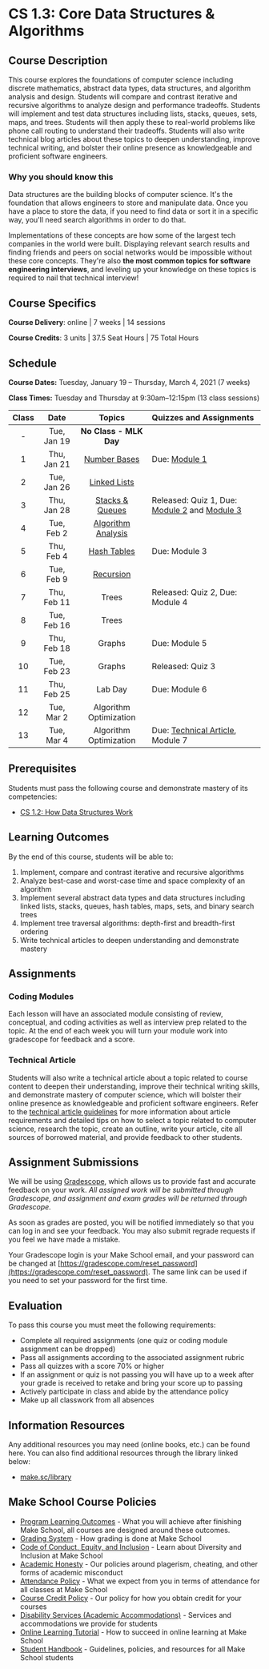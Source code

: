 # CS 1.3: Core Data Structures & Algorithms

## Course Description

This course explores the foundations of computer science including discrete mathematics, abstract data types, data structures, and algorithm analysis and design. Students will compare and contrast iterative and recursive algorithms to analyze design and performance tradeoffs. Students will implement and test data structures including lists, stacks, queues, sets, maps, and trees. Students will then apply these to real-world problems like phone call routing to understand their tradeoffs. Students will also write technical blog articles about these topics to deepen understanding, improve technical writing, and bolster their online presence as knowledgeable and proficient software engineers.

### Why you should know this
Data structures are the building blocks of computer science. It's the foundation that allows engineers to store and manipulate data. Once you have a place to store the data, if you need to find data or sort it in a specific way, you'll need search algorithms in order to do that.

Implementations of these concepts are how some of the largest tech companies in the world were built. Displaying relevant search results and finding friends and peers on social networks would be impossible without these core concepts. They're also **the most common topics for software engineering interviews**, and leveling up your knowledge on these topics is required to nail that technical interview!

## Course Specifics

**Course Delivery**: online | 7 weeks | 14 sessions

**Course Credits**: 3 units | 37.5 Seat Hours | 75 Total Hours

## Schedule

**Course Dates:** Tuesday, January 19 – Thursday, March 4, 2021 (7 weeks)

**Class Times:** Tuesday and Thursday at 9:30am–12:15pm (13 class sessions)

| Class |          Date          |                 Topics                  |  Quizzes and Assignments               |
|:-----:|:----------------------:|:---------------------------------------:|:--------------------------------------|
|  - |  Tue, Jan 19               | **No Class - MLK Day** |
|  1 |  Thu, Jan 21               | [Number Bases] | Due: [Module 1]
|  2 |  Tue, Jan 26               | [Linked Lists] | 
|  3 |  Thu, Jan 28                | [Stacks & Queues] | Released: Quiz 1, Due: [Module 2] and [Module 3]
|  4 |  Tue, Feb 2                | [Algorithm Analysis] |
|  5 |  Thu, Feb 4                | [Hash Tables] | Due: Module 3
|  6 |  Tue, Feb 9               | [Recursion] |
|  7 |  Thu, Feb 11               | Trees | Released: Quiz 2, Due: Module 4
|  8 |  Tue, Feb 16               | Trees |
|  9 |  Thu, Feb 18               | Graphs | Due: Module 5
| 10 |  Tue, Feb 23               | Graphs | Released: Quiz 3
| 11 |  Thu, Feb 25                | Lab Day | Due: Module 6
| 12 |  Tue, Mar 2                | Algorithm Optimization | 
| 13 |  Tue, Mar 4                | Algorithm Optimization | Due: [Technical Article], Module 7


[Number Bases]: https://docs.google.com/presentation/d/1Hdh8iJxhm65IZFJFgmj9cgCV4PkOmFxvQu10ze1zzkc/edit#slide=id.gb779b17009_0_5
[Module 1]: https://docs.google.com/forms/d/e/1FAIpQLSdCZiPNFdndjPDzV57Rc_dNgZElKkyiOz3Xfin2Mz7h1ijCRw/viewform?usp=sf_link
[Module 2]: https://www.gradescope.com/courses/235530/assignments/965985
[Module 3]: https://www.gradescope.com/courses/235530/assignments/972859
[Number Bases Review]: Lessons/NumberBases.md#code-review-in-pairs-25-min
[Recursion]: https://docs.google.com/presentation/d/1XoZtTOh7Oci0ArbNMD9HwJjevOljspMFZhD95uCimrc/edit#slide=id.gba3db0ea5e_0_5
[Search Algorithms Review]: Lessons/RecursionSearchAlgorithms.md#code-review--presentations-80-min
[String Algorithms]: Lessons/StringAlgorithms.md
[String Algorithms Review]: Lessons/StringAlgorithms.md#code-review--presentations-80-min
[Linked Lists]: (https://docs.google.com/presentation/d/1EkoP_bdvKz5Xtqvmkd6zEwXrjkfYFIdhHg1UKFL_uPI/edit?usp=sharing)
[Linked Lists Review]: Lessons/ArraysLinkedLists.md
[Stacks & Queues]: https://docs.google.com/presentation/d/15fB537McWZ_KTSSJUqkEGiYq6Su8fD4S2L_N24I2iHI/edit#slide=id.g8382c44d4e_0_25
[Stacks & Queues Review]: Lessons/ListsStacksQueues.md#activity---stacks-and-queues-worksheet---overview--15-min
[Hash Tables]: https://docs.google.com/presentation/d/1ozWxKKvnMeWmcvFQE1WC03zjKfeQyOmHSpT3i2JsxqU/edit#slide=id.p
[Hash Tables Review]: Lessons/MapsHashTables.md#activity---drawing-a-hashtable--35-min
[Trees]: Lessons/TreesBinarySearchTrees.md
[Binary Search Trees Review]: Lessons/TreesBinarySearchTrees.md
[Tree Traversals]: Lessons/TreeTraversals.md
[Tree Traversals Review]: Lessons/TreeTraversals.md#code-review-80-min
[Sets]: Lessons/SetsCircularBuffers.md
[Sets Review]: Lessons/SetsCircularBuffers.md
[Word Jumble Project]: Lessons/WordJumble.md
[Call Routing Project]: project/ReadMe.md
[Graphs]: Lessons/Graphs.md
[Algorithm Analysis]: https://docs.google.com/presentation/d/1-feIzmJI1UrDyRXLBPTnGVR06AWuZT1a_hPmhGDnL7g/edit?usp=sharing
[Algorithm Optimization]: Lessons/AlgorithmOptimization.md

[Technical Article]: ReadMe.md#Technical-Article
[Due]: https://www.gradescope.com/courses/104809
[Quiz1]: Lessons/quiz1.md


## Prerequisites

Students must pass the following course and demonstrate mastery of its competencies:
- [CS 1.2: How Data Structures Work](https://make.sc/cs12-repo)


## Learning Outcomes

By the end of this course, students will be able to:
1. Implement, compare and contrast iterative and recursive algorithms
1. Analyze best-case and worst-case time and space complexity of an algorithm
1. Implement several abstract data types and data structures including linked lists, stacks, queues, hash tables, maps, sets, and binary search trees
1. Implement tree traversal algorithms: depth-first and breadth-first ordering
1. Write technical articles to deepen understanding and demonstrate mastery


## Assignments


### Coding Modules

Each lesson will have an associated module consisting of review, conceptual, and coding activities as well as interview prep related to the topic. At the end of each week you will turn your module work into gradescope for feedback and a score.

### Technical Article

Students will also write a technical article about a topic related to course content to deepen their understanding, improve their technical writing skills, and demonstrate mastery of computer science, which will bolster their online presence as knowledgeable and proficient software engineers.
Refer to the [technical article guidelines][] for more information about article requirements and detailed tips on how to select a topic related to computer science, research the topic, create an outline, write your article, cite all sources of borrowed material, and provide feedback to other students.

[technical article guidelines]: https://make.sc/cs13-article-guidelines

## Assignment Submissions

We will be using [Gradescope](gradescope.com), which allows us to provide fast and accurate feedback on your work. *All assigned work will be submitted through Gradescope, and assignment and exam grades will be returned through Gradescope.*

As soon as grades are posted, you will be notified immediately so that you can log in and see your feedback. You may also submit regrade requests if you feel we have made a mistake.

Your Gradescope login is your Make School email, and your password can be changed at [https://gradescope.com/reset_password](https://gradescope.com/reset_password). The same link can be used if you need to set your password for the first time.


## Evaluation

To pass this course you must meet the following requirements:

- Complete all required assignments (one quiz or coding module assignment can be dropped)
- Pass all assignments according to the associated assignment rubric 
- Pass all quizzes with a score 70% or higher 
- If an assignment or quiz is not passing you will have up to a week after your grade is received to retake and bring your score up to passing
- Actively participate in class and abide by the attendance policy
- Make up all classwork from all absences

##  Information Resources

Any additional resources you may need (online books, etc.) can be found here. You can also find additional resources through the library linked below:

- [make.sc/library](http://make.sc/library)

## Make School Course Policies

- [Program Learning Outcomes](https://make.sc/program-learning-outcomes) - What you will achieve after finishing Make School, all courses are designed around these outcomes.
- [Grading System](https://make.sc/grading-system) - How grading is done at Make School
- [Code of Conduct, Equity, and Inclusion](https://make.sc/code-of-conduct) - Learn about Diversity and Inclusion at Make School
- [Academic Honesty](https://make.sc/academic-honesty-policy) - Our policies around plagerism, cheating, and other forms of academic misconduct
- [Attendance Policy](https://make.sc/attendance-policy) - What we expect from you in terms of attendance for all classes at Make School
- [Course Credit Policy](https://make.sc/course-credit-policy) - Our policy for how you obtain credit for your courses
- [Disability Services (Academic Accommodations)](https://make.sc/disability-services) - Services and accommodations we provide for students
- [Online Learning Tutorial](https://make.sc/online-learning-tutorial) - How to succeed in online learning at Make School
- [Student Handbook](https://make.sc/student-handbook) - Guidelines, policies, and resources for all Make School students
